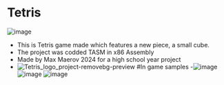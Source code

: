 # Tetris
![image](https://github.com/SwiftyDMax/Tetris/assets/163437026/a08c16d2-fa14-4ec3-bea4-342eaa9448e6)
- This is Tetris game made which features a new piece, a small cube.
- The project was codded TASM in x86 Assembly
- Made by Max Maerov 2024 for a high school year project
- ![Tetris_logo_project-removebg-preview](https://github.com/SwiftyDMax/Tetris/assets/163437026/5a093f3e-ea36-447a-a893-8e762072cf87)
#In game samples
-![image](https://github.com/SwiftyDMax/Tetris/assets/163437026/6fe7ee50-091d-4606-bab9-a82c4b2ecde2)  ![image](https://github.com/SwiftyDMax/Tetris/assets/163437026/d121e63a-2e20-4ff7-8897-9c32d609cc1f) ![image](https://github.com/SwiftyDMax/Tetris/assets/163437026/aa0af8f1-fc6c-4e5f-ac31-79f3fc0da198)

 


































